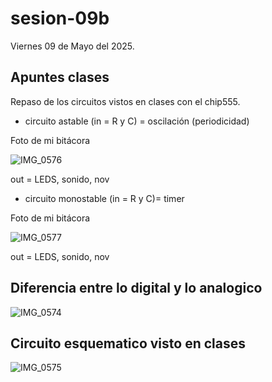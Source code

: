# sesion-09b

Viernes 09 de Mayo del 2025.

## Apuntes clases

Repaso de los circuitos vistos en clases con el chip555.

- circuito astable (in = R y C)  = oscilación (periodicidad)

Foto de mi bitácora

![IMG_0576](https://github.com/user-attachments/assets/ff0cfead-0879-4605-9a3a-74e0f1592352)

out = LEDS, sonido, nov

- circuito monostable (in = R y C)= timer

Foto de mi bitácora

![IMG_0577](https://github.com/user-attachments/assets/0bfb70e8-e631-450a-ab8c-71ac34a006fd)

out = LEDS, sonido, nov

## Diferencia entre lo digital y lo analogico 

![IMG_0574](https://github.com/user-attachments/assets/5a00032b-ae38-49d5-975b-1a76eceb0836)

## Circuito esquematico visto en clases

![IMG_0575](https://github.com/user-attachments/assets/9d331a9f-307e-4d65-8afa-a3cad4ba3303)

